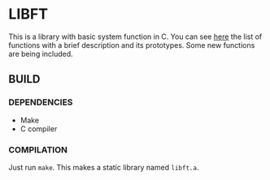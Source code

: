 # LIBFT

This is a library with basic system function in C.
You can see [here](https://www.notion.so/Libft-081572adf06045c5ba5113aa61419d22) the list of functions with a brief description and its prototypes. Some new functions are being included.

## BUILD

### DEPENDENCIES

- Make
- C compiler

### COMPILATION

Just run `make`. This makes a static library named `libft.a`.
